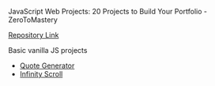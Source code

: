 JavaScript Web Projects: 20 Projects to Build Your Portfolio - ZeroToMastery

[Repository Link](https://github.com/connorjnel/20-js-projects-ztm)

Basic vanilla JS projects

- [Quote Generator](https://connorjnel.github.io/20-js-projects-ztm/quote-generator/)
- [Infinity Scroll](https://connorjnel.github.io/20-js-projects-ztm/infinity-scroll/)
